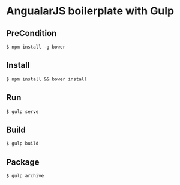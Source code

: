 AngualarJS boilerplate with Gulp
===

## PreCondition

```
$ npm install -g bower
```

## Install

```
$ npm install && bower install
```

## Run

```
$ gulp serve
```

## Build

```
$ gulp build
```

## Package

```
$ gulp archive
```

